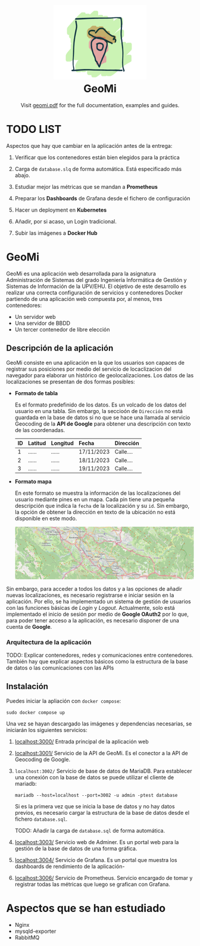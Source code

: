 <h1 align="center" style="border-bottom: none">
    <a href="http://localhost:3000" target="_blank"><img alt="GeoMi" src="/documentation/images/geoMi.png" width="250" height="200"></a><br>GeoMi
</h1>

<p align="center">Visit <a href="/documentation/" target="_blank">geomi.pdf</a> for the full documentation,
examples and guides.</p>

<div align="center">
    <!-- Etiquetas varias -->
</div>

# TODO LIST
Aspectos que hay que cambiar en la aplicación antes de la entrega:

1. Verificar que los contenedores están bien elegidos para la práctica

2. Carga de `database.slq` de forma automática. Está especificado más abajo.

3. Estudiar mejor las métricas que se mandan a __Prometheus__

4. Preparar los __Dashboards__ de Grafana desde el fichero de configuración

5. Hacer un deployment en __Kubernetes__ 

6. Añadir, por si acaso, un Login tradicional.

7. Subir las imágenes a __Docker Hub__


# GeoMi
GeoMi es una aplicación web desarrollada para la asignatura Administración de Sistemas del grado Ingeniería Informática de Gestión y Sistemas de Información de la UPV/EHU. El objetivo de este desarrollo es realizar una correcta configuración de servicios y contenedores Docker partiendo de una aplicación web compuesta por, al menos, tres contenedores:
- Un servidor web
- Una servidor de BBDD
- Un tercer contenedor de libre elección

## Descripción de la aplicación
GeoMi consiste en una aplicación en la que los usuarios son capaces de registrar sus posiciones por medio del servicio de locaclizacion del navegador para elaborar un histórico de geolocalizaciones. Los datos de las localizaciones se presentan de dos formas posibles:

- __Formato de tabla__

    Es el formato predefinido de los datos. Es un volcado de los datos del usuario en una tabla. Sin embargo, la seccioón de `Dirección` no está guardada en la base de datos si no que se hace una llamada al servicio Geocoding de la __API de Google__ para obtener una descripción con texto de las coordenadas.

    | ID | Latitud | Longitud |    Fecha   | Dirección |
    |----|---------|----------|------------|-----------|
    | 1  | ......  | ......   | 17/11/2023 | Calle.... |
    | 2  | ......  | ......   | 18/11/2023 | Calle.... |
    | 3  | ......  | ......   | 19/11/2023 | Calle.... |

- __Formato mapa__

    En este formato se muestra la información de las localizaciones del usuario mediante pines en un mapa. Cada pin tiene una pequeña descripción que indica la `fecha` de la localización y su `id`. Sin embargo, la opción de obtener la dirección en texto de la ubicación no está disponible en este modo.

    ![Mapa de Bilbao](/images/map-example.png) 

Sin embargo, para acceder a todos los datos y a las opciones de añadir nuevas localizaciones, es necesario registrarse e iniciar sesión en la aplicación. Por ello, se ha implementado un sistema de gestión de usuarios con las funciones básicas de _Login_ y _Logout_. Actualmente, solo está implementado el inicio de sesión por medio de __Google OAuth2__ por lo que, para poder tener acceso a la aplicación, es necesario disponer de una cuenta de __Google__.


### Arquitectura de la aplicación
TODO: Explicar contenedores, redes y comunicaciones entre contenedores. También hay que explicar aspectos básicos como la estructura de la base de datos o las comunicaciones con las APIs



## Instalación
Puedes iniciar la apliación con `docker compose`:

```
sudo docker compose up
```

Una vez se hayan descargado las imágenes y dependencias necesarias, se iniciarán los siguientes servicios:

1. [localhost:3000/](http://localhost:3000/) Entrada principal de la aplicación web

2. [localhost:3001/](http://localhost:3001/) Servicio de la API de GeoMi. Es el conector a la API de Geocoding de Google.

3. `localhost:3002/` Servicio de base de datos de MariaDB. Para establecer una conexión con la base de datos se puede utilizar el cliente de mariadb: 

    ```
    mariadb --host=localhost --port=3002 -u admin -ptest database
    ```

    Si es la primera vez que se inicia la base de datos y no hay datos previos, es necesario cargar la estructura de la base de datos desde el fichero `database.sql`.
    
    TODO: Añadir la carga de `database.sql` de forma automática. 

4. [localhost:3003/](http://localhost:3003/) Servicio web de Adminer. Es un portal web para la gestión de la base de datos de una forma gráfica.

5. [localhost:3004/](http://localhost:3004/) Servicio de Grafana. Es un portal que muestra los dashboards de rendimiento de la aplicación-

6. [localhost:3006/](http://localhost:3004/) Servicio de Prometheus. Servicio encargado de tomar y registrar todas las métricas que luego se grafican con Grafana.


# Aspectos que se han estudiado
- Nginx
- mysqld-exporter
- RabbitMQ
